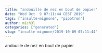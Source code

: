 ```yaml
---
title: "andouille de nez en bout de papier"
date: "Wed Oct  9 07:11:44 CEST 2019"
tags: ["insulte-mignone", "pipotron"]
author: m1ch3l
categories: ["generated"]
slug: "insulte-mignone/2019-10-09-07:11:44"
---
```


andouille de nez en bout de papier
